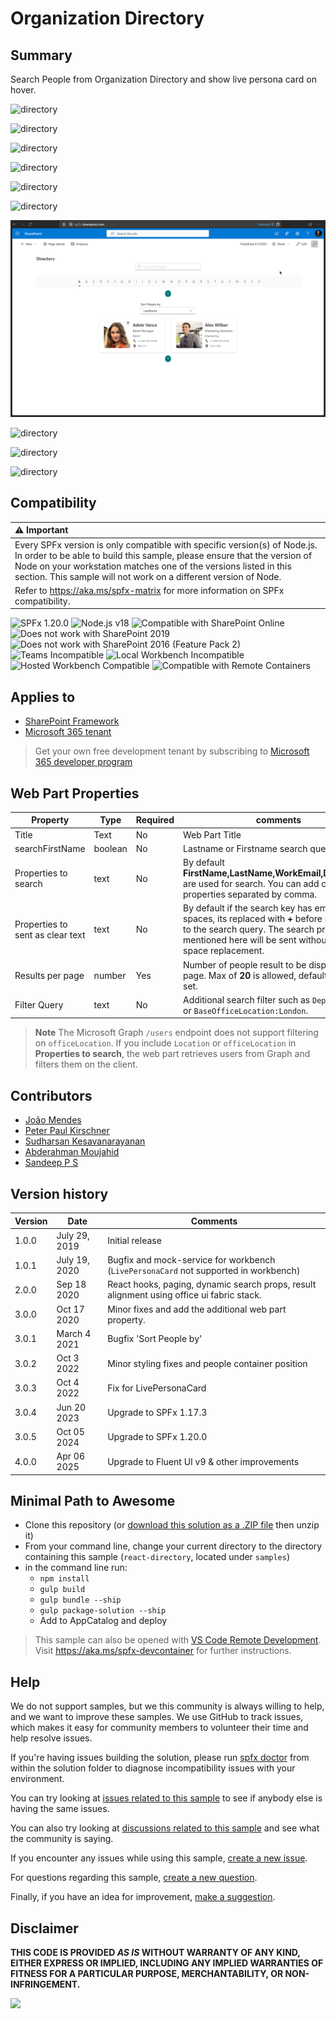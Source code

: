 # Organization Directory

## Summary

Search People from Organization Directory and show live persona card on hover.

![directory](/samples/react-directory/assets/react-directory1.png)

![directory](/samples/react-directory/assets/react-directory2.png)

![directory](/samples/react-directory/assets/react-directory3.png)

![directory](/samples/react-directory/assets/react-directory4.png)

![directory](/samples/react-directory/assets/react-directory5.png)

![directory](/samples/react-directory/assets/react-directory6.png)

![directory](./assets/react-directory-withPaging.png)

![directory](/samples/react-directory/assets/react-directory-teams1.png)

![directory](/samples/react-directory/assets/react-directory-teams2.png)

![directory](/samples/react-directory/assets/react-directory-teams3.png)

## Compatibility

| :warning: Important          |
|:---------------------------|
| Every SPFx version is only compatible with specific version(s) of Node.js. In order to be able to build this sample, please ensure that the version of Node on your workstation matches one of the versions listed in this section. This sample will not work on a different version of Node.|
|Refer to <https://aka.ms/spfx-matrix> for more information on SPFx compatibility.   |

![SPFx 1.20.0](https://img.shields.io/badge/SPFx-1.20.0-green.svg)
![Node.js v18](https://img.shields.io/badge/Node.js-v18-green.svg)
![Compatible with SharePoint Online](https://img.shields.io/badge/SharePoint%20Online-Compatible-green.svg)
![Does not work with SharePoint 2019](https://img.shields.io/badge/SharePoint%20Server%202019-Incompatible-red.svg "SharePoint Server 2019 requires SPFx 1.4.1 or lower")
![Does not work with SharePoint 2016 (Feature Pack 2)](https://img.shields.io/badge/SharePoint%20Server%202016%20(Feature%20Pack%202)-Incompatible-red.svg "SharePoint Server 2016 Feature Pack 2 requires SPFx 1.1")
![Teams Incompatible](https://img.shields.io/badge/Teams-Incompatible-lightgrey.svg)
![Local Workbench Incompatible](https://img.shields.io/badge/Local%20Workbench-Incompatible-red.svg "The solution requires access to your organization directory")
![Hosted Workbench Compatible](https://img.shields.io/badge/Hosted%20Workbench-Compatible-green.svg)
![Compatible with Remote Containers](https://img.shields.io/badge/Remote%20Containers-Compatible-green.svg)

## Applies to

* [SharePoint Framework](https://learn.microsoft.com/sharepoint/dev/spfx/sharepoint-framework-overview)
* [Microsoft 365 tenant](https://learn.microsoft.com/sharepoint/dev/spfx/set-up-your-development-environment)

> Get your own free development tenant by subscribing to [Microsoft 365 developer program](https://aka.ms/m365/devprogram)

## Web Part Properties

|Property |Type|Required| comments|
|--------------------|----|--------|----------|
|Title | Text| No|Web Part Title|
|searchFirstName | boolean|No| Lastname or Firstname search query|
|Properties to search | text | No | By default **FirstName,LastName,WorkEmail,Department** are used for search. You can add custom properties separated by comma.|
|Properties to sent as clear text | text | No | By default if the search key has empty spaces, its replaced with **+** before sending it to the search query. The search properties mentioned here will be sent without the empty space replacement.|
|Results per page | number | Yes | Number of people result to be displayed per page. Max of **20** is allowed, default of **10** is set.|
|Filter Query| text | No | Additional search filter such as `Department:IT` or `BaseOfficeLocation:London`.|

> **Note**
> The Microsoft Graph `/users` endpoint does not support filtering on `officeLocation`.
> If you include `Location` or `officeLocation` in **Properties to search**, the
> web part retrieves users from Graph and filters them on the client.

## Contributors

* [João Mendes](https://github.com/joaojmendes)
* [Peter Paul Kirschner](https://github.com/petkir)
* [Sudharsan Kesavanarayanan](https://github.com/sudharsank)
* [Abderahman Moujahid](https://github.com/Abderahman88)
* [Sandeep P S](https://github.com/Sandeep-FED)

## Version history

|Version|Date|Comments|
|-------|----|--------|
|1.0.0|July 29, 2019|Initial release|
|1.0.1|July 19, 2020|Bugfix and mock-service for workbench (`LivePersonaCard` not supported in workbench)|
|2.0.0|Sep 18 2020|React hooks, paging, dynamic search props, result alignment using office ui fabric stack.|
|3.0.0|Oct 17 2020|Minor fixes and add the additional web part property.|
|3.0.1|March 4 2021|Bugfix 'Sort People by'|
|3.0.2|Oct 3 2022|Minor styling fixes and people container position|
|3.0.3|Oct 4 2022|Fix for LivePersonaCard|
|3.0.4|Jun 20 2023|Upgrade to SPFx 1.17.3|
|3.0.5|Oct 05 2024|Upgrade to SPFx 1.20.0|
|4.0.0|Apr 06 2025|Upgrade to Fluent UI v9 & other improvements|

## Minimal Path to Awesome

* Clone this repository (or [download this solution as a .ZIP file](https://pnp.github.io/download-partial/?url=https://github.com/pnp/sp-dev-fx-webparts/tree/main/samples/react-directory) then unzip it)
* From your command line, change your current directory to the directory containing this sample (`react-directory`, located under `samples`)
* in the command line run:
  * `npm install`
  * `gulp build`
  * `gulp bundle --ship`
  * `gulp package-solution --ship`
  * Add to AppCatalog and deploy

> This sample can also be opened with [VS Code Remote Development](https://code.visualstudio.com/docs/remote/remote-overview). Visit <https://aka.ms/spfx-devcontainer> for further instructions.

## Help

We do not support samples, but we this community is always willing to help, and we want to improve these samples. We use GitHub to track issues, which makes it easy for  community members to volunteer their time and help resolve issues.

If you're having issues building the solution, please run [spfx doctor](https://pnp.github.io/cli-microsoft365/cmd/spfx/spfx-doctor/) from within the solution folder to diagnose incompatibility issues with your environment.

You can try looking at [issues related to this sample](https://github.com/pnp/sp-dev-fx-webparts/issues?q=label%3A%22sample%3A%20react-directory") to see if anybody else is having the same issues.

You can also try looking at [discussions related to this sample](https://github.com/pnp/sp-dev-fx-webparts/discussions?discussions_q=react-directory) and see what the community is saying.

If you encounter any issues while using this sample, [create a new issue](https://github.com/pnp/sp-dev-fx-webparts/issues/new?assignees=&labels=Needs%3A+Triage+%3Amag%3A%2Ctype%3Abug-suspected%2Csample%3A%20react-directory&template=bug-report.yml&sample=react-directory&authors=@joaojmendes%20@petkir%20@sudharsank%20@Abderahman88&title=react-directory%20-%20).

For questions regarding this sample, [create a new question](https://github.com/pnp/sp-dev-fx-webparts/issues/new?assignees=&labels=Needs%3A+Triage+%3Amag%3A%2Ctype%3Aquestion%2Csample%3A%20react-directory&template=question.yml&sample=react-directory&authors=@joaojmendes%20@petkir%20@sudharsank%20@Abderahman88&title=react-directory%20-%20).

Finally, if you have an idea for improvement, [make a suggestion](https://github.com/pnp/sp-dev-fx-webparts/issues/new?assignees=&labels=Needs%3A+Triage+%3Amag%3A%2Ctype%3Aenhancement%2Csample%3A%20react-directory&template=question.yml&sample=react-directory&authors=@joaojmendes%20@petkir%20@sudharsank%20@Abderahman88&title=react-directory%20-%20).


## Disclaimer

**THIS CODE IS PROVIDED *AS IS* WITHOUT WARRANTY OF ANY KIND, EITHER EXPRESS OR IMPLIED, INCLUDING ANY IMPLIED WARRANTIES OF FITNESS FOR A PARTICULAR PURPOSE, MERCHANTABILITY, OR NON-INFRINGEMENT.**

<img src="https://m365-visitor-stats.azurewebsites.net/sp-dev-fx-webparts/samples/react-directory" />
